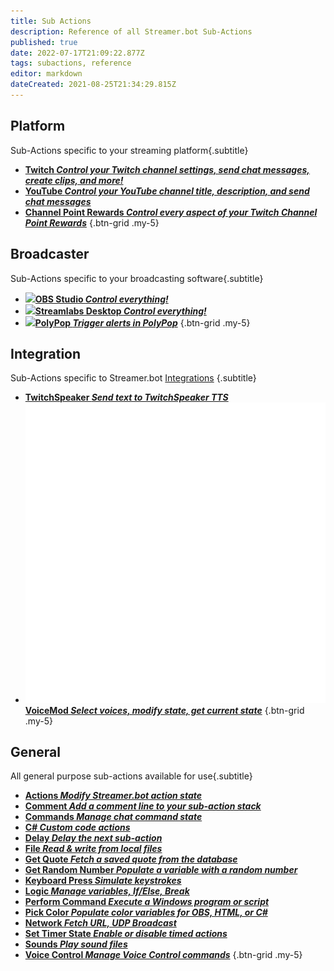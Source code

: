 ```yaml
---
title: Sub Actions
description: Reference of all Streamer.bot Sub-Actions
published: true
date: 2022-07-17T21:09:22.877Z
tags: subactions, reference
editor: markdown
dateCreated: 2021-08-25T21:34:29.815Z
---
```


## Platform
Sub-Actions specific to your streaming platform{.subtitle}

- [<i class="mdi mdi-twitch text--twitch"></i> **Twitch *Control your Twitch channel settings, send chat messages, create clips, and more!***](/en/Sub-Actions/Twitch)
- [<i class="mdi mdi-youtube text--youtube"></i>**YouTube *Control your YouTube channel title, description, and send chat messages***](/en/Sub-Actions/YouTube)
- [<i class="mdi mdi-twitch text--twitch"></i>**Channel Point Rewards *Control every aspect of your Twitch Channel Point Rewards***](/en/Sub-Actions/Rewards)
{.btn-grid .my-5}

## Broadcaster
Sub-Actions specific to your broadcasting software{.subtitle}

- [<img src="https://streamer.bot/img/integrations/obs.svg"/>**OBS Studio *Control everything!***](/en/Sub-Actions/OBS)
- [<img src="https://streamer.bot/img/integrations/streamlabs.png"/>**Streamlabs Desktop *Control everything!***](/en/Sub-Actions/Streamlabs-Desktop)
- [<img src="https://streamer.bot/img/integrations/polypop.png"/>**PolyPop *Trigger alerts in PolyPop***](/en/Broadcasters/PolyPop)
{.btn-grid .my-5}

## Integration
Sub-Actions specific to Streamer.bot [Integrations](/en/Integrations) {.subtitle}

- [<i class="mdi mdi-speaker text--twitch"></i>**TwitchSpeaker *Send text to TwitchSpeaker TTS***](/en/Sub-Actions/TwitchSpeaker/Speak)
- [<img src="/logos/voicemod.png"/>**VoiceMod *Select voices, modify state, get current state***](/en/Sub-Actions/VoiceMod)
{.btn-grid .my-5}

## General
All general purpose sub-actions available for use{.subtitle}

- [<i class="mdi mdi-lightning-bolt primary--text"></i>**Actions *Modify Streamer.bot action state***](/en/Sub-Actions/Actions)
- [<i class="mdi mdi-comment-edit primary--text"></i>**Comment *Add a comment line to your sub-action stack***](/en/Sub-Actions/Comment)
- [<i class="mdi mdi-comment-alert primary--text"></i>**Commands *Manage chat command state***](/en/Sub-Actions/Commands)
- [<i class="mdi mdi-code-braces primary--text"></i>**C# *Custom code actions***](/en/Sub-Actions/CSharp)
- [<i class="mdi mdi-timelapse primary--text"></i>**Delay *Delay the next sub-action***](/en/Sub-Actions/Delay)
- [<i class="mdi mdi-file-code primary--text"></i>**File *Read &amp; write from local files***](/en/Sub-Actions/File)
- [<i class="mdi mdi-comment-quote-outline primary--text"></i>**Get Quote *Fetch a saved quote from the database***](/en/Sub-Actions/Get-Quote)
- [<i class="mdi mdi-numeric primary--text"></i>**Get Random Number *Populate a variable with a random number***](/en/Sub-Actions/Get-Random-Number)
- [<i class="mdi mdi-keyboard-close primary--text"></i>**Keyboard Press *Simulate keystrokes***](/en/Sub-Actions/Keyboard-Press)
- [<i class="mdi mdi-state-machine primary--text"></i>**Logic *Manage variables, If/Else, Break***](/en/Sub-Actions/Logic)
- [<i class="mdi mdi-code-greater-than primary--text"></i>**Perform Command *Execute a Windows program or script***](/en/Sub-Actions/Perform-Command)
- [<i class="mdi mdi-format-color-fill primary--text"></i>**Pick Color *Populate color variables for OBS, HTML, or C#***](/en/Sub-Actions/Pick-Color)
- [<i class="mdi mdi-network primary--text"></i>**Network *Fetch URL, UDP Broadcast***](/en/Sub-Actions/Network)
- [<i class="mdi mdi-timer primary--text"></i>**Set Timer State *Enable or disable timed actions***](/en/Sub-Actions/Network)
- [<i class="mdi mdi-volume-high primary--text"></i>**Sounds *Play sound files***](/en/Sub-Actions/Sounds)
- [<i class="mdi mdi-account-voice primary--text"></i>**Voice Control *Manage Voice Control commands***](/en/Sub-Actions/Voice-Control)
{.btn-grid .my-5}